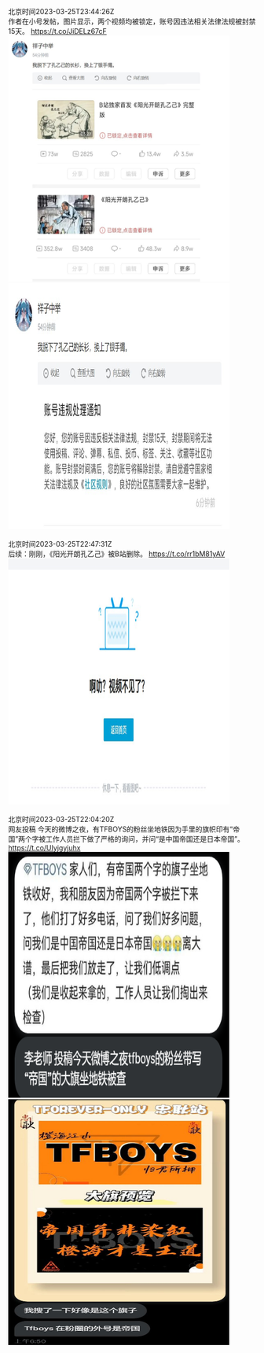 北京时间2023-03-25T23:44:26Z<br>作者在小号发帖，图片显示，两个视频均被锁定，账号因违法相关法律法规被封禁15天。 https://t.co/JiDELz67cF<br><img src='/temp/image/2023/w-Month-3/1639654483310379010_0.jpg' width='450' height='500'><img src='/temp/image/2023/w-Month-3/1639654483310379010_1.jpg' width='450' height='500'><br><br>北京时间2023-03-25T22:47:31Z<br>后续：刚刚，《阳光开朗孔乙己》被B站删除。 https://t.co/rr1bM81yAV<br><img src='/temp/image/2023/w-Month-3/1639640160479444993_0.jpg' width='450' height='500'><br><br>北京时间2023-03-25T22:04:20Z<br>网友投稿
今天的微博之夜，有TFBOYS的粉丝坐地铁因为手里的旗帜印有“帝国”两个字被工作人员拦下做了严格的询问，并问“是中国帝国还是日本帝国”。 https://t.co/UIyjgyjuhx<br><img src='/temp/image/2023/w-Month-3/1639629290961612800_0.jpg' width='450' height='500'><img src='/temp/image/2023/w-Month-3/1639629290961612800_1.jpg' width='450' height='500'><br><br>